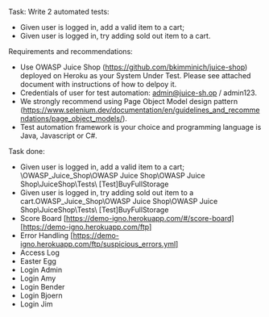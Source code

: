 Task:
Write 2 automated tests:
* Given user is logged in, add a valid item to a cart; 
* Given user is logged in, try adding sold out item to a cart.

Requirements and recommendations:
* Use OWASP Juice Shop (https://github.com/bkimminich/juice-shop) deployed on Heroku as your System Under Test. Please see attached document with instructions of how to delpoy it.
* Credentials of user for test automation: admin@juice-sh.op / admin123.
* We strongly recommend using Page Object Model design pattern (https://www.selenium.dev/documentation/en/guidelines_and_recommendations/page_object_models/).
* Test automation framework is your choice and programming language is Java, Javascript or C#.


Task done:
* Given user is logged in, add a valid item to a cart; \\OWASP_Juice_Shop\OWASP Juice Shop\OWASP Juice Shop\JuiceShop\Tests\ [Test]BuyFullStorage
* Given user is logged in, try adding sold out item to a cart.OWASP_Juice_Shop\OWASP Juice Shop\OWASP Juice Shop\JuiceShop\Tests\ [Test]BuyFullStorage 
* Score Board [https://demo-igno.herokuapp.com/#/score-board]
[https://demo-igno.herokuapp.com/ftp]
* Error Handling [https://demo-igno.herokuapp.com/ftp/suspicious_errors.yml]
* Access Log
* Easter Egg
* Login Admin
* Login Amy
* Login Bender
* Login Bjoern
* Login Jim